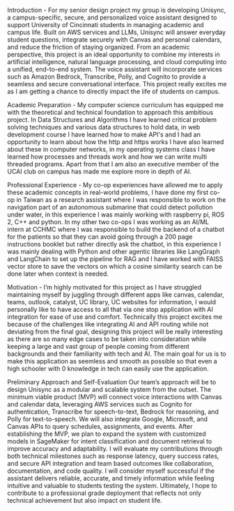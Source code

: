 Introduction - 
For my senior design project my group is developing Unisync, a campus-specific, secure, and personalized voice assistant designed to support University of Cincinnati students in managing academic and campus life. Built on AWS services and LLMs, Unisync will answer everyday student questions, integrate securely with Canvas and personal calendars, and reduce the friction of staying organized. From an academic perspective, this project is an ideal opportunity to combine my interests in artificial intelligence, natural language processing, and cloud computing into a unified, end-to-end system. The voice assistant will incorporate services such as Amazon Bedrock, Transcribe, Polly, and Cognito to provide a seamless and secure conversational interface. This project really excites me as I am getting a chance to directly impact the life of students on campus.

Academic Preparation - 
My computer science curriculum has equipped me with the theoretical and technical foundation to approach this ambitious project. In Data Structures and Algorithms I have learned critical problem solving techniques and various data structures to hold data, in web development course I have learned how to make API's and I had an opportunity to learn about how the http and https works I have also learned about these in computer networks, in my operating systems class I have learned how processes and threads work and how we can write multi threaded programs. Apart from that I am also an executive member of the UCAI club on campus has made me explore more in depth of AI.

Professional Experience - 
My co-op experiences have allowed me to apply these academic concepts in real-world problems, I have done my first co-op in Taiwan as a research assistant where I was responsible to work on the navigation part of an autonomous submarine that could detect pollution under water, in this experience I was mainly working with raspberry pi, ROS 2, C++ and python. In my other two co-ops I was working as an AI/ML intern at CCHMC where I was responsible to build the backend of a chatbot for the patients so that they can avoid going through a 200 page instructions booklet but rather directly ask the chatbot, in this experience I was mainly dealing with Python and other agentic libraries like LangGraph and LangChain to set up the pipeline for RAG and I have worked with FAISS vector store to save the vectors on which a cosine similarity search can be done later when context is needed.

Motivation - 
I’m highly motivated for this project as I have struggled maintaining myself by juggling through different apps like canvas, calendar, teams, outlook, catalyst, UC library, UC websites for information, I would personally like to have access to all that via one stop application with AI integration for ease of use and comfort. Technically this project excites me because of the challenges like integrating AI and API routing while not deviating from the final goal, designing this project will be really interesting as there are so many edge cases to be taken into consideration while keeping a large and vast group of people coming from different backgrounds and their familiarity with tech and AI. The main goal for us is to make this application as seemless and smooth as possible so that even a high schooler with 0 knowledge in tech can easily use the application.

Preliminary Approach and Self-Evaluation
Our team’s approach will be to design Unisync as a modular and scalable system from the outset. The minimum viable product (MVP) will connect voice interactions with Canvas and calendar data, leveraging AWS services such as Cognito for authentication, Transcribe for speech-to-text, Bedrock for reasoning, and Polly for text-to-speech. We will also integrate Google, Microsoft, and Canvas APIs to query schedules, assignments, and events. After establishing the MVP, we plan to expand the system with customized models in SageMaker for intent classification and document retrieval to improve accuracy and adaptability. I will evaluate my contributions through both technical milestones such as response latency, query success rates, and secure API integration and team based outcomes like collaboration, documentation, and code quality. I will consider myself successful if the assistant delivers reliable, accurate, and timely information while feeling intuitive and valuable to students testing the system. Ultimately, I hope to contribute to a professional grade deployment that reflects not only technical achievement but also impact on student life.